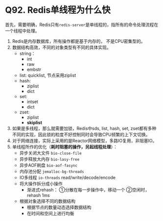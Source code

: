 # **Q92. Redis单线程为什么快**

首先，需要明确，Redis只有`redis-server`是单线程的，指所有的命令处理流程在一个线程中处理。

1. Redis是内存数据库，所有操作都是基于内存的， 不是CPU密集型的。
2. 数据结构高效，不同的对象类型有不同的具体实现。
   + string：
     + int
     + raw
     + embstr
   + list: quicklist, 节点采用ziplist
   + hash:
     + ziplist
     + dict
   + set:
     + intset
     + dict
   + zset:
     + ziplist
     + **skiplist**
3. 如果是多线程，那么就需要加锁，Redis中sds, list, hash, set, zset都有多种不同的实现，因此锁的粒度不好控制同时会导致CPU频繁的上下文切换。
4. 对于网络连接，实际上采用的是Reactor网络模型，多路IO复用，非阻塞IO。
5. 单线程所作的优化（**耗时阻塞的操作，另起线程处理**）：
   + 异步关闭大文件 `bio-close-file`
   + 异步释放大内存 `bio-lasy-free`
   + 异步AOF刷盘 `bio-aof-fasync`
   + 内存池分配 `jemalloc-bg-threads`
   + IO多线程 `io-threads` read/write/decode/encode
   + 将大操作拆分成小操作
     + 渐进式rehash： ①分散在每一步操作中，移动一个 ②空闲时，rehash 1ms
   + 根据对象选择不同的数据结构
     + 根据节点的数量动态选择数据结构
     + 在时间和空间上进行均衡